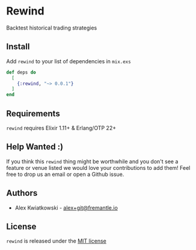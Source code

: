 # Rewind

Backtest historical trading strategies

## Install

Add `rewind` to your list of dependencies in `mix.exs`

```elixir
def deps do
  [
    {:rewind, "~> 0.0.1"}
  ]
end
```

## Requirements

`rewind` requires Elixir 1.11+ & Erlang/OTP 22+

## Help Wanted :)

If you think this `rewind` thing might be worthwhile and you don't see a feature
or venue listed we would love your contributions to add them! Feel free to
drop us an email or open a Github issue.

## Authors

- Alex Kwiatkowski - alex+git@fremantle.io

## License

`rewind` is released under the [MIT license](./LICENSE)
